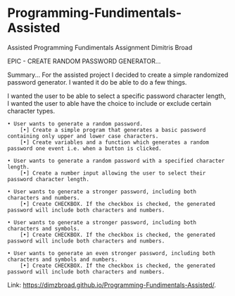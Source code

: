 # Programming-Fundimentals-Assisted
Assisted Programming Fundimentals Assignment Dimitris Broad


EPIC - CREATE RANDOM PASSWORD GENERATOR...

Summary...
For the assisted project I decided to create a simple randomized password generator. I wanted it do be able to do a few things.

I wanted the user to be able to select a specific password character length, I wanted the user to able have the choice to include or exclude certain character types. 

    • User wants to generate a random password.
        [•] Create a simple program that generates a basic password containing only upper and lower case characters.
        [•] Create variables and a function which generates a random password one event i.e. when a button is clicked. 
            
    • User wants to generate a random password with a specified character length.
        [•] Create a number input allowing the user to select their password character length.
            
    • User wants to generate a stronger password, including both characters and numbers.
        [•] Create CHECKBOX. If the checkbox is checked, the generated password will include both characters and numbers.  
        
    • User wants to generate a stronger password, including both characters and symbols.
        [•] Create CHECKBOX. If the checkbox is checked, the generated password will include both characters and numbers.  
        
    • User wants to generate an even stronger password, including both characters and symbols and numbers.
        [•] Create CHECKBOX. If the checkbox is checked, the generated password will include both characters and numbers.    


Link: https://dimzbroad.github.io/Programming-Fundimentals-Assisted/.



